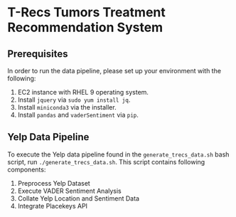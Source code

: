 # T-Recs Tumors Treatment Recommendation System

## Prerequisites
In order to run the data pipeline, please set up your environment with the following: 
  1. EC2 instance with RHEL 9 operating system.
  2. Install `jquery` via `sudo yum install jq`.
  3. Install `miniconda3` via the installer.
  4. Install `pandas` and `vaderSentiment` via `pip`.

## Yelp Data Pipeline
To execute the Yelp data pipeline found in the `generate_trecs_data.sh` bash script, run `./generate_trecs_data.sh`. 
This script contains following components:
  1. Preprocess Yelp Dataset
  2. Execute VADER Sentiment Analysis
  3. Collate Yelp Location and Sentiment Data
  4. Integrate Placekeys API 
